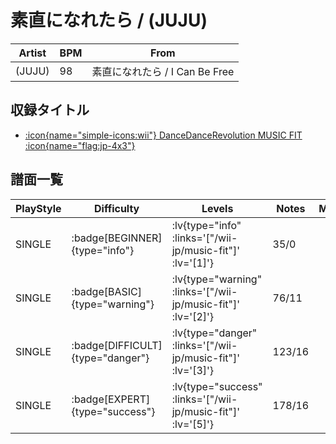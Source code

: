 # 素直になれたら / (JUJU)

|Artist|BPM|From|
|------|---|----|
|(JUJU)|98|素直になれたら / I Can Be Free|

## 収録タイトル

- [ :icon{name="simple-icons:wii"} DanceDanceRevolution MUSIC FIT :icon{name="flag:jp-4x3"} ](/wii-jp/music-fit)

## 譜面一覧

|PlayStyle|Difficulty|Levels|Notes|Movie|
|---------|----------|------|-----|-----|
|SINGLE| :badge[BEGINNER]{type="info"} | :lv{type="info" :links='["/wii-jp/music-fit"]' :lv='[1]'} |35/0||
|SINGLE| :badge[BASIC]{type="warning"} | :lv{type="warning" :links='["/wii-jp/music-fit"]' :lv='[2]'} |76/11||
|SINGLE| :badge[DIFFICULT]{type="danger"} | :lv{type="danger" :links='["/wii-jp/music-fit"]' :lv='[3]'} |123/16||
|SINGLE| :badge[EXPERT]{type="success"} | :lv{type="success" :links='["/wii-jp/music-fit"]' :lv='[5]'} |178/16||
